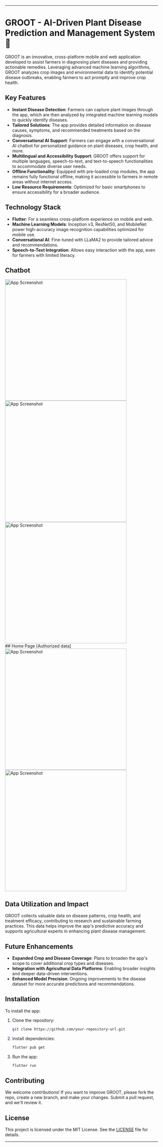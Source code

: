 
---

# GROOT - AI-Driven Plant Disease Prediction and Management System 🌱

GROOT is an innovative, cross-platform mobile and web application developed to assist farmers in diagnosing plant diseases and providing actionable remedies. Leveraging advanced machine learning algorithms, GROOT analyzes crop images and environmental data to identify potential disease outbreaks, enabling farmers to act promptly and improve crop health.

## Key Features

- **Instant Disease Detection**: Farmers can capture plant images through the app, which are then analyzed by integrated machine learning models to quickly identify diseases.
- **Tailored Solutions**: The app provides detailed information on disease causes, symptoms, and recommended treatments based on the diagnosis.
- **Conversational AI Support**: Farmers can engage with a conversational AI chatbot for personalized guidance on plant diseases, crop health, and more.
- **Multilingual and Accessibility Support**: GROOT offers support for multiple languages, speech-to-text, and text-to-speech functionalities to accommodate diverse user needs.
- **Offline Functionality**: Equipped with pre-loaded crop modules, the app remains fully functional offline, making it accessible to farmers in remote areas without internet access.
- **Low Resource Requirements**: Optimized for basic smartphones to ensure accessibility for a broader audience.

## Technology Stack

- **Flutter**: For a seamless cross-platform experience on mobile and web.
- **Machine Learning Models**: Inception v3, ResNet50, and MobileNet power high-accuracy image recognition capabilities optimized for mobile use.
- **Conversational AI**: Fine-tuned with LLaMA2 to provide tailored advice and recommendations.
- **Speech-to-Text Integration**: Allows easy interaction with the app, even for farmers with limited literacy.
  
## Chatbot

  <div>
    <img src="https://res.cloudinary.com/ducl7cu1b/image/upload/v1731038658/screenshot/f0y3ijl69xqycptngiwi.jpg" alt="App Screenshot" width="400"/>
    <img src="https://res.cloudinary.com/ducl7cu1b/image/upload/v1731038659/screenshot/dbiw6bpbeg4pyyn4fgbq.jpg" alt="App Screenshot" width="400"/>
    <img src="https://res.cloudinary.com/ducl7cu1b/image/upload/v1731038658/screenshot/eev5pws7yzlig7prmsdm.jpg" alt="App Screenshot" width="400"/>
    
  </div>
   ## Home Page [Authorized data]

<div>
  <img src=" https://res.cloudinary.com/ducl7cu1b/image/upload/v1731038656/screenshot/raev3ptxsqjpdmkrjuvl.jpg" alt="App Screenshot" width="400"/>
  
  <img src="https://res.cloudinary.com/ducl7cu1b/image/upload/v1731038655/screenshot/gm0nhi2niohw3i0kvq2h.jpg" alt="App Screenshot" width="400"/>
</div>





## Data Utilization and Impact

GROOT collects valuable data on disease patterns, crop health, and treatment efficacy, contributing to research and sustainable farming practices. This data helps improve the app's predictive accuracy and supports agricultural experts in enhancing plant disease management.

## Future Enhancements

- **Expanded Crop and Disease Coverage**: Plans to broaden the app's scope to cover additional crop types and diseases.
- **Integration with Agricultural Data Platforms**: Enabling broader insights and deeper data-driven interventions.
- **Enhanced Model Precision**: Ongoing improvements to the disease dataset for more accurate predictions and recommendations.

## Installation

To install the app:

1. Clone the repository:
   ```bash
   git clone https://github.com/your-repository-url.git
   ```
2. Install dependencies:
   ```bash
   flutter pub get
   ```
3. Run the app:
   ```bash
   flutter run
   ```

## Contributing

We welcome contributions! If you want to improve GROOT, please fork the repo, create a new branch, and make your changes. Submit a pull request, and we'll review it.

## License

This project is licensed under the MIT License. See the [LICENSE](LICENSE) file for details.

--- 
